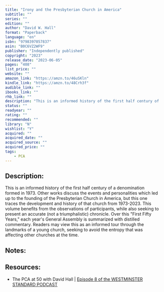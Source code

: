 ```yaml
---
title: "Irony and the Presbyterian Church in America"
subtitle: ""
series: ""
edition: ""
author: "David W. Hall"
format: "Paperback"
language: "en"
isbn: "9798397057837"
asin: "B0C6VZ2WF9"
publisher: "Independently published"
copyright: "2023"
release_date: "2023-06-05"
pages: "408"
list_price: ""
website: ""
amazon_link: "https://amzn.to/46uSKln"
kindle_link: "https://amzn.to/48Crh3f"
audible_link: ""
ibooks_link: ""
rhb_link: "" 
description: "This is an informed history of the first half century of a denomination formed in 1973. Other works discuss the events and personalities which led up to the founding of the Presbyterian Church in America, but this one traces the development and history of that church from 1973-2023. This volume benefits from the observations of participants, while also seeking to present an accurate (not a triumphalistic) chronicle."
status: ""
readyear: ""
rating: ""
recommended: ""
library: "N"
wishlist: "Y"
acquired: ""
acquired_date: ""
acquired_source: ""
acquired_price: ""
tags:
    - PCA
---
```

## Description: 
This is an informed history of the first half century of a denomination formed in 1973. Other works discuss the events and personalities which led up to the founding of the Presbyterian Church in America, but this one traces the development and history of that church from 1973-2023. This volume benefits from the observations of participants, while also seeking to present an accurate (not a triumphalistic) chronicle. Over this "First Fifty Years," each year's General Assembly is summarized with distilled commentary. Readers may view this as an informed tour through the landmarks of a young church, seeking to avoid the entropy that was affecting other churches at the time.

## Notes:

## Resources: 
- The PCA at 50 with David Hall | [Episode 8 of the WESTMINSTER STANDARD PODCAST](https://www.youtube.com/watch?v=O038hllxtzI)